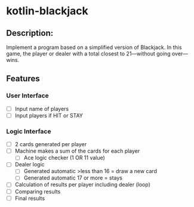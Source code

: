 # kotlin-blackjack

## Description:
Implement a program based on a simplified version of Blackjack. In this game, the player or dealer with a total closest to 21—without going over—wins.

## Features 
### User Interface
- [ ] Input name of players 
- [ ] Input players if HIT or STAY

### Logic Interface 
- [ ] 2 cards generated per player
- [ ] Machine makes a sum of the cards for each player
    - [ ] Ace logic checker (1 OR 11 value)
- [ ] Dealer logic 
  - [ ] Generated automatic >less than 16 = draw a new card 
  - [ ] Generated automatic 17 or more = stays 
- [ ] Calculation of results per player including dealer (loop)
- [ ] Comparing results 
- [ ] Final results 
